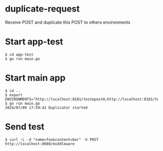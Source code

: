 # duplicate-request
Receive POST and duplicate this POST to others environments

# Start app-test
    $ cd app-test
    $ go run main.go

# Start main app
    $ cd ..
    $ export ENVIRONMENTS="http://localhost:8181/testepostA;http://localhost:8181/testepostB"
    $ go run main.go
    2024/07/09 17:59:42 Duplicator started

# Send test
    $ curl -L -d "name=foo&content=bar" -X POST http://localhost:8080/middleware
